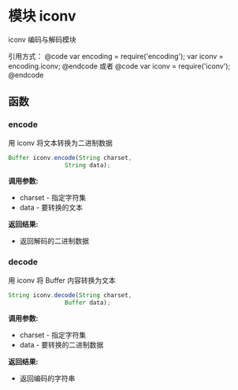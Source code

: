 # 模块 iconv
iconv 编码与解码模块

引用方式：
@code
var encoding = require(&#39;encoding&#39;);
var iconv = encoding.iconv;
@endcode
或者
@code
var iconv = require(&#39;iconv&#39;);
@endcode
## 函数
        
### encode
用 iconv 将文本转换为二进制数据
```JavaScript
Buffer iconv.encode(String charset,
                String data);
```

**调用参数:**
* charset - 指定字符集
* data - 要转换的文本

**返回结果:**
* 返回解码的二进制数据

### decode
用 iconv 将 Buffer 内容转换为文本
```JavaScript
String iconv.decode(String charset,
                Buffer data);
```

**调用参数:**
* charset - 指定字符集
* data - 要转换的二进制数据

**返回结果:**
* 返回编码的字符串

